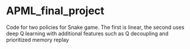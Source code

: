 # APML_final_project
Code for two policies for Snake game. The first is linear, the second uses deep Q learning with additional features such as Q decoupling and prioritized memory replay
